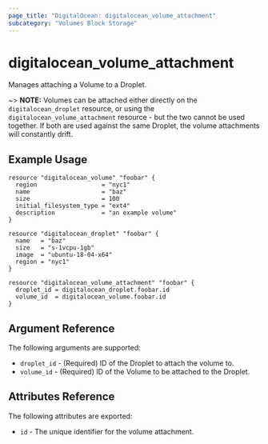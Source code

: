 ```yaml
---
page_title: "DigitalOcean: digitalocean_volume_attachment"
subcategory: "Volumes Block Storage"
---
```


# digitalocean\_volume\_attachment

Manages attaching a Volume to a Droplet.

~> **NOTE:** Volumes can be attached either directly on the `digitalocean_droplet` resource, or using the `digitalocean_volume_attachment` resource - but the two cannot be used together. If both are used against the same Droplet, the volume attachments will constantly drift.


## Example Usage

```hcl
resource "digitalocean_volume" "foobar" {
  region                  = "nyc1"
  name                    = "baz"
  size                    = 100
  initial_filesystem_type = "ext4"
  description             = "an example volume"
}

resource "digitalocean_droplet" "foobar" {
  name   = "baz"
  size   = "s-1vcpu-1gb"
  image  = "ubuntu-18-04-x64"
  region = "nyc1"
}

resource "digitalocean_volume_attachment" "foobar" {
  droplet_id = digitalocean_droplet.foobar.id
  volume_id  = digitalocean_volume.foobar.id
}
```

## Argument Reference

The following arguments are supported:

* `droplet_id` - (Required) ID of the Droplet to attach the volume to.
* `volume_id` - (Required) ID of the Volume to be attached to the Droplet.

## Attributes Reference

The following attributes are exported:

* `id` - The unique identifier for the volume attachment.

